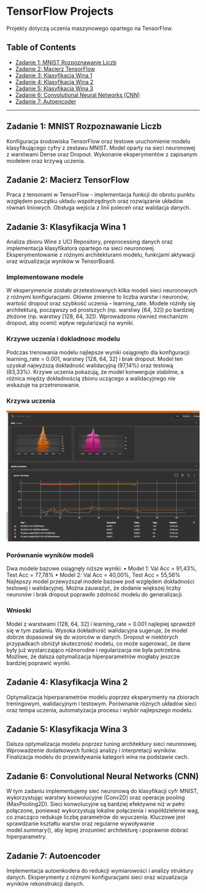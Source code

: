 # TensorFlow Projects

Projekty dotyczą uczenia maszynowego opartego na TensorFlow.

## Table of Contents
- [Zadanie 1: MNIST Rozpoznawanie Liczb](#zadanie-1-mnist-rozpoznawanie-liczb)
- [Zadanie 2: Macierz TensorFlow](#zadanie-2-macierz-tensorflow)
- [Zadanie 3: Klasyfikacja Wina 1](#zadanie-3-klasyfikacja-wina-1)
- [Zadanie 4: Klasyfikacja Wina 2](#zadanie-4-klasyfikacja-wina-2)
- [Zadanie 5: Klasyfikacja Wina 3](#zadanie-5-klasyfikacja-wina-3)
- [Zadanie 6: Convolutional Neural Networks (CNN)](#zadanie-6-convolutional-neural-networks-cnn)
- [Zadanie 7: Autoencoder](#zadanie-7-autoencoder)

---

## Zadanie 1: MNIST Rozpoznawanie Liczb
Konfiguracja środowiska TensorFlow oraz testowe uruchomienie modelu klasyfikującego cyfry z zestawu MNIST. Model oparty na sieci neuronowej z warstwami Dense oraz Dropout. Wykonanie eksperymentów z zapisanym modelem oraz krzywą uczenia.

## Zadanie 2: Macierz TensorFlow
Praca z tensorami w TensorFlow - implementacja funkcji do obrotu punktu względem początku układu współrzędnych oraz rozwiązanie układów równań liniowych. Obsługa wejścia z linii poleceń oraz walidacja danych.

## Zadanie 3: Klasyfikacja Wina 1
Analiza zbioru Wine z UCI Repository, preprocessing danych oraz implementacja klasyfikatora opartego na sieci neuronowej. Eksperymentowanie z różnymi architekturami modelu, funkcjami aktywacji oraz wizualizacja wyników w TensorBoard.

### Implementowane modele
W eksperymencie zostało przetestowanych kilka modeli sieci neuronowych z różnymi konfiguracjami. Główne zmienne to liczba warstw i neuronów, wartość dropout oraz szybkość uczenia – learning_rate. Modele różniły się architekturą, począwszy od prostszych (np. warstwy [64, 32]) po bardziej złożone (np. warstwy [128, 64, 32]). Wprowadzono również mechanizm dropout, aby ocenić wpływ regularizacji na wyniki.

### Krzywe uczenia i dokladnosc modelu
Podczas trenowania modelu najlepsze wyniki osiągnięto dla konfiguracji: learning_rate = 0.001, warstwy [128, 64, 32] i brak dropout. Model ten uzyskał najwyższą dokładność walidacyjną (97,14%) oraz testową (83,33%). Krzywe uczenia pokazują, że model konwerguje stabilnie, a różnica między dokładnością zbioru uczącego a walidacyjnego nie wskazuje na przetrenowanie.

### Krzywa uczenia
![models.png](./zad3/image/models.png)

### Porównanie wyników modeli
Dwa modele bazowe osiągnęły niższe wyniki:
•	Model 1: Val Acc = 91,43%, Test Acc = 77,78%
•	Model 2: Val Acc = 40,00%, Test Acc = 55,56%
Najlepszy model przewyższał modele bazowe pod względem dokładności testowej i walidacyjnej. Można zauważyć, że dodanie większej liczby neuronów i brak dropout poprawiło zdolność modelu do generalizacji.

### Wnioski
Model z warstwami [128, 64, 32] i learning_rate = 0.001 najlepiej sprawdził się w tym zadaniu. Wysoka dokładność walidacyjna sugeruje, że model dobrze dopasował się do wzorców w danych. Dropout w niektórych przypadkach obniżył skuteczność modelu, co może sugerować, że dane były już wystarczająco różnorodne i regularizacja nie była potrzebna. Możliwe, że dalsza optymalizacja hiperparametrów mogłaby jeszcze bardziej poprawić wyniki.

## Zadanie 4: Klasyfikacja Wina 2
Optymalizacja hiperparametrów modelu poprzez eksperymenty na zbiorach treningowym, walidacyjnym i testowym. Porównanie różnych układów sieci oraz tempa uczenia, automatyzacja procesu i wybór najlepszego modelu.

## Zadanie 5: Klasyfikacja Wina 3
Dalsza optymalizacja modelu poprzez tuning architektury sieci neuronowej. Wprowadzenie dodatkowych funkcji analizy i interpretacji wyników. Finalizacja modelu do przewidywania kategorii wina na podstawie cech.

## Zadanie 6: Convolutional Neural Networks (CNN)
W tym zadaniu implementujemy sieć neuronową do klasyfikacji cyfr MNIST, wykorzystując warstwy konwolucyjne (Conv2D) oraz operacje pooling (MaxPooling2D). Sieci konwolucyjne są bardziej efektywne niż w pełni połączone, ponieważ wykorzystują lokalne połączenia i współdzielenie wag, co znacząco redukuje liczbę parametrów do wyuczenia. Kluczowe jest sprawdzanie kształtu warstw oraz regularne wywoływanie model.summary(), aby lepiej zrozumieć architekturę i poprawnie dobrać hiperparametry.

## Zadanie 7: Autoencoder
Implementacja autoenkodera do redukcji wymiarowości i analizy struktury danych. Eksperymenty z różnymi konfiguracjami sieci oraz wizualizacja wyników rekonstrukcji danych.


